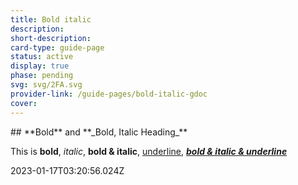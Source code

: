 ```yaml
---
title: Bold italic
description: 
short-description: 
card-type: guide-page
status: active
display: true
phase: pending
svg: svg/2FA.svg
provider-link: /guide-pages/bold-italic-gdoc
cover: 
---
```

<div class="content-section">
<div class="section-container" markdown="1">
## **Bold** and **_Bold, Italic Heading_**


This is **bold**, _italic_, **bold & italic**, <ins>underline</ins>, **_<ins>bold & italic & underline</ins>_**
</div>
</div> 2023-01-17T03:20:56.024Z